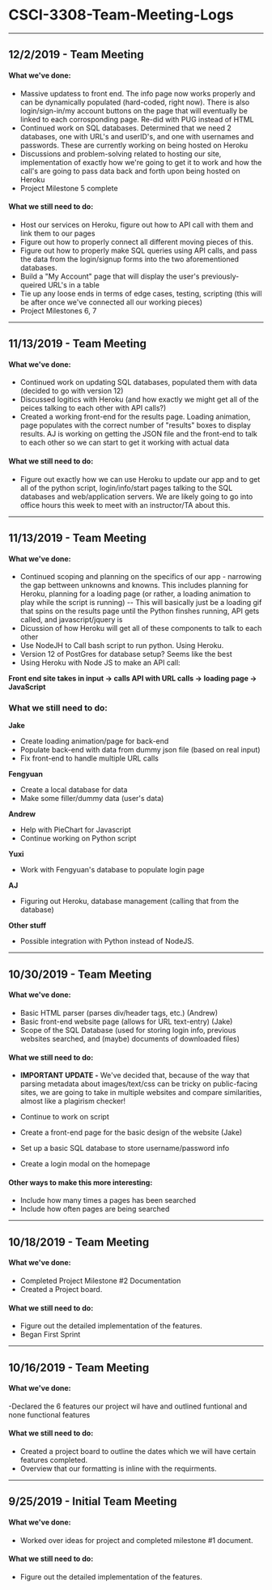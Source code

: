 # CSCI-3308-Team-Meeting-Logs


---
## 12/2/2019 - Team Meeting
#### What we've done: 
- Massive updatess to front end. The info page now works properly and can be dynamically populated (hard-coded, right now). There is also login/sign-in/my account buttons on the page that will eventually be linked to each corrosponding page. Re-did with PUG instead of HTML 
- Continued work on SQL databases. Determined that we need 2 databases, one with URL's and userID's, and one with usernames and passwords. These are currently working on being hosted on Heroku 
- Discussions and problem-solving related to hosting our site, implementation of exactly how we're going to get it to work and how the call's are going to pass data back and forth upon being hosted on Heroku
- Project Milestone 5 complete 

#### What we still need to do:
- Host our services on Heroku, figure out how to API call with them and link them to our pages
- Figure out how to properly connect all different moving pieces of this. 
- Figure out how to properly make SQL queries using API calls, and pass the data from the login/signup forms into the two aforementioned databases.  
- Build a "My Account" page that will display the user's previously-queired URL's in a table
- Tie up any loose ends in terms of edge cases, testing, scripting (this will be after once we've connected all our working pieces) 
- Project Milestones 6, 7
---
## 11/13/2019 - Team Meeting
#### What we've done: 
- Continued work on updating SQL databases, populated them with data (decided to go with version 12) 
- Discussed logitics with Heroku (and how exactly we might get all of the peices talking to each other with API calls?) 
- Created a working front-end for the results page. Loading animation, page populates with the correct number of "results" boxes to display results. AJ is working on getting the JSON file and the front-end to talk to each other so we can start to get it working with actual data 

#### What we still need to do: 
- Figure out exactly how we can use Heroku to update our app and to get all of the python script, login/info/start pages talking to the SQL databases and web/application servers. We are likely going to go into office hours this week to meet with an instructor/TA about this. 

---
## 11/13/2019 - Team Meeting
#### What we've done: 
- Continued scoping and planning on the specifics of our app - narrowing the gap bettween unknowns and knowns. This includes planning for Heroku, planning for a loading page  (or rather, a loading animation to play while the script is running) 
    -- This will basically just be a loading gif that spins on the results page until the Python finshes running, API gets called, and javascript/jquery is 
- Dicussion of how Heroku will get all of these components to talk to each other 
- Use NodeJH to Call bash script to run python. Using Heroku. 
- Version 12 of PostGres for database setup? Seems like the best 
- Using Heroku with Node JS to make an API call: 


**Front end site takes in input -> calls API with URL calls -> loading page -> JavaScript** 

### What we still need to do:
**Jake**
 * Create loading animation/page for back-end
 * Populate back-end with data from dummy json file (based on real input) 
 * Fix front-end to handle multiple URL calls
 
**Fengyuan** 
 * Create a local database for data 
 * Make some filler/dummy data (user's data) 

**Andrew**
 * Help with PieChart for Javascript 
 * Continue working on Python script 
 
**Yuxi** 
 * Work with Fengyuan's database to populate login page 
 
**AJ**
 * Figuring out Heroku, database management (calling that from the database) 
 
**Other stuff** 
 * Possible integration with Python instead of NodeJS. 

--- 

## 10/30/2019 - Team Meeting

#### What we've done: 
- Basic HTML parser (parses div/header tags, etc.) (Andrew)
- Basic front-end website page (allows for URL text-entry) (Jake)
- Scope of the SQL Database (used for storing login info, previous websites searched, and (maybe) documents of downloaded files)

#### What we still need to do:
- **IMPORTANT UPDATE -** We've decided that, because of the way that parsing metadata about images/text/css can be tricky on public-facing sites, we are going to take in multiple websites and compare similarities, almost like a plagirism checker!

- Continue to work on script
- Create a front-end page for the basic design of the website (Jake)
- Set up a basic SQL database to store username/password info 
- Create a login modal on the homepage

#### Other ways to make this more interesting: 
- Include how many times a pages has been searched
- Include how often pages are being searched 

--- 

## 10/18/2019 -  Team Meeting 

#### What we've done: 
- Completed Project Milestone #2 Documentation
- Created a Project board.

#### What we still need to do:
- Figure out the detailed implementation of the features.
- Began First Sprint

--- 

## 10/16/2019 - Team Meeting  

#### What we've done: 
-Declared the 6 features our project wil have and outlined funtional and none functional features

#### What we still need to do:
- Created a project board to outline the dates which we will have certain features completed.
- Overview that our formatting is inline with the requirments.

--- 

## 9/25/2019 - Initial Team Meeting  

#### What we've done: 
- Worked over ideas for project and completed milestone #1 document.

#### What we still need to do:
- Figure out the detailed implementation of the features.
